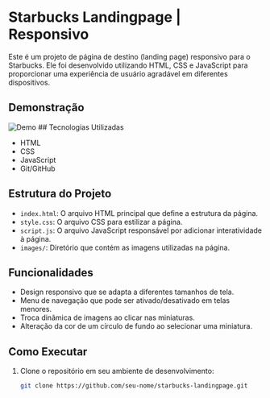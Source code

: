 # Starbucks Landingpage | Responsivo

Este é um projeto de página de destino (landing page) responsivo para o Starbucks. Ele foi desenvolvido utilizando HTML, CSS e JavaScript para proporcionar uma experiência de usuário agradável em diferentes dispositivos.

## Demonstração

<img src="images/Animação.gif" alt="Demo">
## Tecnologias Utilizadas

- HTML
- CSS
- JavaScript
- Git/GitHub

## Estrutura do Projeto

- `index.html`: O arquivo HTML principal que define a estrutura da página.
- `style.css`: O arquivo CSS para estilizar a página.
- `script.js`: O arquivo JavaScript responsável por adicionar interatividade à página.
- `images/`: Diretório que contém as imagens utilizadas na página.

## Funcionalidades

- Design responsivo que se adapta a diferentes tamanhos de tela.
- Menu de navegação que pode ser ativado/desativado em telas menores.
- Troca dinâmica de imagens ao clicar nas miniaturas.
- Alteração da cor de um círculo de fundo ao selecionar uma miniatura.

## Como Executar

1. Clone o repositório em seu ambiente de desenvolvimento:

   ```bash
   git clone https://github.com/seu-nome/starbucks-landingpage.git
